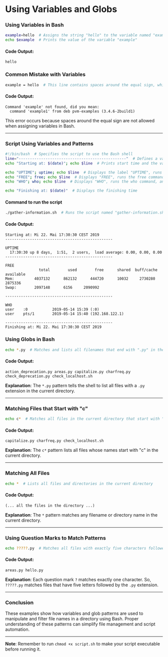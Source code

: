 
# Using Variables and Globs

### Using Variables in Bash
```bash
example=hello  # Assigns the string "hello" to the variable named "example"
echo $example  # Prints the value of the variable "example"
```

#### Code Output:
```
hello
```

### Common Mistake with Variables
```bash
example = hello  # This line contains spaces around the equal sign, which is incorrect in Bash variable assignment.
```

#### Code Output:
```
Command 'example' not found, did you mean:
  command 'example1' from deb pvm-examples (3.4.6-2build1)
```

This error occurs because spaces around the equal sign are not allowed when assigning variables in Bash.

---

### Script Using Variables and Patterns
```bash
#!/bin/bash  # Specifies the script to use the Bash shell
line="------------------------------------------------"  # Defines a variable called "line" to store the dashed line
echo "Starting at: $(date)"; echo $line  # Prints start time and the value of the variable "line"

echo "UPTIME"; uptime; echo $line  # Displays the label "UPTIME", runs the uptime command, and prints the line
echo "FREE"; free; echo $line  # Displays "FREE", runs the free command, and prints the line
echo "WHO"; who; echo $line  # Displays "WHO", runs the who command, and prints the line

echo "Finishing at: $(date)"  # Displays the finishing time
```

#### Command to run the script
```bash
./gather-information.sh  # Runs the script named "gather-information.sh"
```

#### Code Output:
```
Starting at: Mi 22. Mai 17:30:30 CEST 2019
------------------------------------------------

UPTIME
  17:30:30 up 8 days,  1:51,  2 users,  load average: 0.00, 0.00, 0.00
------------------------------------------------

FREE
               total        used        free      shared  buff/cache   available
Mem:         4037132      862132      444720      10032     2730280     2875336
Swap:        2097148      6156     2090992

------------------------------------------------

WHO
user    :0           2019-05-14 15:39 (:0)
user    pts/1        2019-05-14 15:40 (192.168.122.1)

------------------------------------------------
Finishing at: Mi 22. Mai 17:30:30 CEST 2019
```

### Using Globs in Bash
```bash
echo *.py  # Matches and lists all filenames that end with ".py" in the current directory
```

#### Code Output:
```
action_deprecation.py areas.py capitalize.py charfreq.py check_deprecation.py check_localhost.sh
```

**Explanation**: The `*.py` pattern tells the shell to list all files with a `.py` extension in the current directory.

---

### Matching Files that Start with "c"
```bash
echo c*  # Matches all files in the current directory that start with "c"
```

#### Code Output:
```
capitalize.py charfreq.py check_localhost.sh
```

**Explanation**: The `c*` pattern lists all files whose names start with "c" in the current directory.

---

### Matching All Files
```bash
echo *  # Lists all files and directories in the current directory
```

#### Code Output:
```
(... all the files in the directory ...)
```

**Explanation**: The `*` pattern matches any filename or directory name in the current directory.

---

### Using Question Marks to Match Patterns
```bash
echo ?????.py  # Matches all files with exactly five characters followed by ".py"
```

#### Code Output:
```
areas.py hello.py
```

**Explanation**: Each question mark `?` matches exactly one character. So, `?????.py` matches files that have five letters followed by the `.py` extension.

---

### Conclusion
These examples show how variables and glob patterns are used to manipulate and filter file names in a directory using Bash. Proper understanding of these patterns can simplify file management and script automation.

---

**Note**: Remember to run `chmod +x script.sh` to make your script executable before running it.
